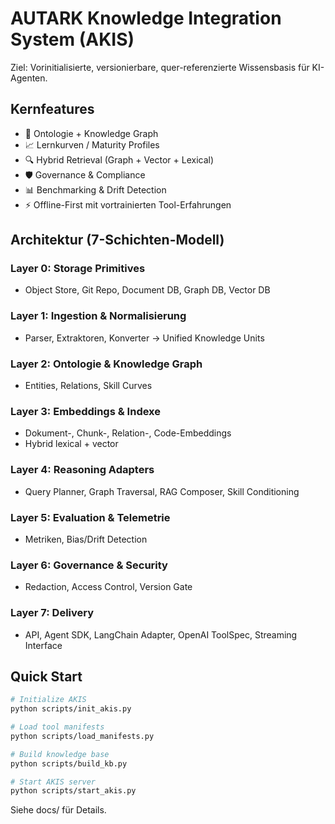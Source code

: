 # AUTARK Knowledge Integration System (AKIS)

Ziel: Vorinitialisierte, versionierbare, quer-referenzierte Wissensbasis für KI-Agenten.

## Kernfeatures
- 🧠 Ontologie + Knowledge Graph
- 📈 Lernkurven / Maturity Profiles
- 🔍 Hybrid Retrieval (Graph + Vector + Lexical)
- 🛡️ Governance & Compliance
- 📊 Benchmarking & Drift Detection
- ⚡ Offline-First mit vortrainierten Tool-Erfahrungen

## Architektur (7-Schichten-Modell)

### Layer 0: Storage Primitives
- Object Store, Git Repo, Document DB, Graph DB, Vector DB

### Layer 1: Ingestion & Normalisierung
- Parser, Extraktoren, Konverter → Unified Knowledge Units

### Layer 2: Ontologie & Knowledge Graph
- Entities, Relations, Skill Curves

### Layer 3: Embeddings & Indexe
- Dokument-, Chunk-, Relation-, Code-Embeddings
- Hybrid lexical + vector

### Layer 4: Reasoning Adapters
- Query Planner, Graph Traversal, RAG Composer, Skill Conditioning

### Layer 5: Evaluation & Telemetrie
- Metriken, Bias/Drift Detection

### Layer 6: Governance & Security
- Redaction, Access Control, Version Gate

### Layer 7: Delivery
- API, Agent SDK, LangChain Adapter, OpenAI ToolSpec, Streaming Interface

## Quick Start

```bash
# Initialize AKIS
python scripts/init_akis.py

# Load tool manifests
python scripts/load_manifests.py

# Build knowledge base
python scripts/build_kb.py

# Start AKIS server
python scripts/start_akis.py
```

Siehe docs/ für Details.
